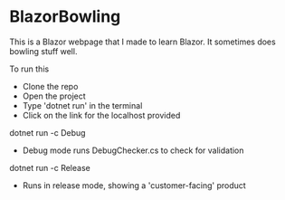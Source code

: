 # BlazorBowling
This is a Blazor webpage that I made to learn Blazor. It sometimes does bowling stuff well. 

To run this
- Clone the repo
- Open the project
- Type 'dotnet run' in the terminal
- Click on the link for the localhost provided 

dotnet run -c Debug 
- Debug mode runs DebugChecker.cs to check for validation

dotnet run -c Release 
- Runs in release mode, showing a 'customer-facing' product
